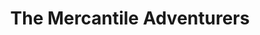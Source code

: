 ---
title: "The Mercantile Adventurers"
url: /burgess-hill/the-mercantile-adventurers/
shop: Allgemein
---